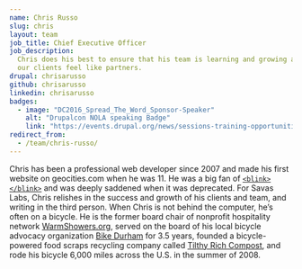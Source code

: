 ```yaml
---
name: Chris Russo
slug: chris
layout: team
job_title: Chief Executive Officer
job_description:
  Chris does his best to ensure that his team is learning and growing and that
  our clients feel like partners.
drupal: chrisarusso
github: chrisarusso
linkedin: chrisarusso
badges:
  - image: "DC2016_Spread_The_Word_Sponsor-Speaker"
    alt: "Drupalcon NOLA speaking Badge"
    link: "https://events.drupal.org/news/sessions-training-opportunities-announced-drupalcon-new-orleans"
redirect_from:
  - /team/chris-russo/
---
```


Chris has been a professional web developer since 2007 and made his first website
on geocities.com when he was 11. He was a big fan of
<a href="https://developer.mozilla.org/en-US/docs/Web/HTML/Element/blink"><code>&lt;blink&gt;&lt;/blink&gt;</code></a>
and was deeply saddened when it was deprecated. For Savas Labs, Chris relishes in
the success and growth of his clients and team, and writing in the third
person. When Chris is not behind the computer, he’s often on a bicycle. He is
the former board chair of nonprofit hospitality network
[WarmShowers.org](https://www.warmshowers.org), served on the board of his
local bicycle advocacy organization [Bike Durham](http://www.bikedurham.org) for
3.5 years, founded a bicycle-powered food scraps recycling company called
[Tilthy Rich Compost](http://www.tilthyrichcompost.com), and rode his bicycle
6,000 miles across the U.S. in the summer of 2008.
